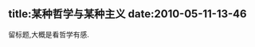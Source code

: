 title:某种哲学与某种主义
date:2010-05-11-13-46
---
<div id="blogDetailDiv" style="font-size:14px;">&#13;
                                                &#13;
                                                <p>留标题,大概是看哲学有感.</p>&#13;
                                                &#13;
                                            </div>&#13;
										